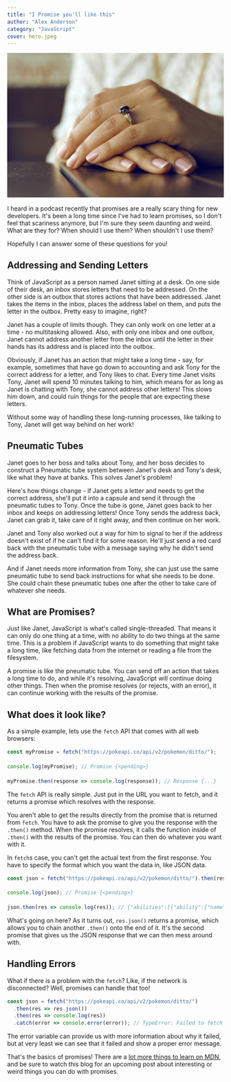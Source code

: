 ```yaml
---
title: "I Promise you'll like this"
author: "Alex Anderson"
category: "JavaScript"
cover: hero.jpeg
---
```


![Hero](hero.jpeg)

I heard in a podcast recently that promises are a really scary thing for new developers. It's been a long time since I've had to learn promises, so I don't feel that scariness anymore, but I'm sure they seem daunting and weird. What are they for? When should I use them? When shouldn't I use them?

Hopefully I can answer some of these questions for you!

## Addressing and Sending Letters

Think of JavaScript as a person named Janet sitting at a desk. On one side of their desk, an inbox stores letters that need to be addressed. On the other side is an outbox that stores actions that have been addressed. Janet takes the items in the inbox, places the address label on them, and puts the letter in the outbox. Pretty easy to imagine, right?

Janet has a couple of limits though. They can only work on one letter at a time - no multitasking allowed. Also, with only one inbox and one outbox, Janet cannot address another letter from the inbox until the letter in their hands has its address and is placed into the outbox.

Obviously, if Janet has an action that might take a long time - say, for example, sometimes that have go down to accounting and ask Tony for the correct address for a letter, and Tony likes to chat. Every time Janet visits Tony, Janet will spend 10 minutes talking to him, which means for as long as Janet is chatting with Tony, she cannot address other letters! This slows him down, and could ruin things for the people that are expecting these letters.

Without some way of handling these long-running processes, like talking to Tony, Janet will get way behind on her work!

## Pneumatic Tubes

Janet goes to her boss and talks about Tony, and her boss decides to construct a Pneumatic tube system between Janet's desk and Tony's desk, like what they have at banks. This solves Janet's problem!

Here's how things change - if Janet gets a letter and needs to get the correct address, she'll put it into a capsule and send it through the pneumatic tubes to Tony. Once the tube is gone, Janet goes back to her inbox and keeps on addressing letters! Once Tony sends the address back, Janet can grab it, take care of it right away, and then continue on her work.

Janet and Tony also worked out a way for him to signal to her if the address doesn't exist of if he can't find it for some reason. He'll just send a red card back with the pneumatic tube with a message saying why he didn't send the address back.

And if Janet needs more information from Tony, she can just use the same pneumatic tube to send back instructions for what she needs to be done. She could chain these pneumatic tubes one after the other to take care of whatever she needs.

## What are Promises?

Just like Janet, JavaScript is what's called single-threaded. That means it can only do one thing at a time, with no ability to do two things at the same time. This is a problem if JavaScript wants to do something that might take a long time, like fetching data from the internet or reading a file from the filesystem.

A promise is like the pneumatic tube. You can send off an action that takes a long time to do, and while it's resolving, JavaScript will continue doing other things. Then when the promise resolves (or rejects, with an error), it can continue working with the results of the promise.

## What does it look like?

As a simple example, lets use the `fetch` API that comes with all web browsers:

```javascript
const myPromise = fetch("https://pokeapi.co/api/v2/pokemon/ditto/");

console.log(myPromise); // Promise {<pending>}

myPromise.then(response => console.log(response)); // Response {...}
```

The `fetch` API is really simple. Just put in the URL you want to fetch, and it returns a promise which resolves with the response.

You aren't able to get the results directly from the promise that is returned from `fetch`. You have to ask the promise to give you the response with the `.then()` method. When the promise resolves, it calls the function inside of `.then()` with the results of the promise. You can then do whatever you want with it.

In `fetch`s case, you can't get the actual text from the first response. You have to specify the format which you want the data in, like JSON data.

```javascript
const json = fetch("https://pokeapi.co/api/v2/pokemon/ditto/").then(res => res.json());

console.log(json); // Promise {<pending>}

json.then(res => console.log(res)); // {"abilities":[{"ability":{"name":"imposter"...
```

What's going on here? As it turns out, `res.json()` returns a promise, which allows you to chain another `.then()` onto the end of it. It's the second promise that gives us the JSON response that we can then mess around with.

## Handling Errors

What if there is a problem with the `fetch`? Like, if the network is disconnected? Well, promises can handle that too!

```javascript
const json = fetch("https://pokeapi.co/api/v2/pokemon/ditto/")
  .then(res => res.json())
  .then(res => console.log(res))
  .catch(error => console.error(error)); // TypeError: Failed to fetch
```

The error variable can provide us with more information about why it failed, but at very least we can see that it failed and show a proper error message.

That's the basics of promises! There are a [lot more things to learn on MDN](https://developer.mozilla.org/en-US/docs/Web/JavaScript/Reference/Global_Objects/Promise), and be sure to watch this blog for an upcoming post about interesting or weird things you can do with promises.
